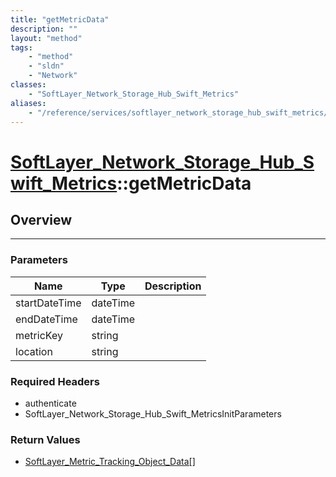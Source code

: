 ```yaml
---
title: "getMetricData"
description: ""
layout: "method"
tags:
    - "method"
    - "sldn"
    - "Network"
classes:
    - "SoftLayer_Network_Storage_Hub_Swift_Metrics"
aliases:
    - "/reference/services/softlayer_network_storage_hub_swift_metrics/getMetricData"
---
```

# [SoftLayer_Network_Storage_Hub_Swift_Metrics](/reference/services/SoftLayer_Network_Storage_Hub_Swift_Metrics)::getMetricData





## Overview 


-----

### Parameters 
|Name | Type | Description |
| --- | --- | --- |
|startDateTime| dateTime| |
|endDateTime| dateTime| |
|metricKey| string| |
|location| string| |


### Required Headers
* authenticate
* SoftLayer_Network_Storage_Hub_Swift_MetricsInitParameters


### Return Values
* <a href='/reference/datatypes/SoftLayer_Metric_Tracking_Object_Data'>SoftLayer_Metric_Tracking_Object_Data[] </a>




